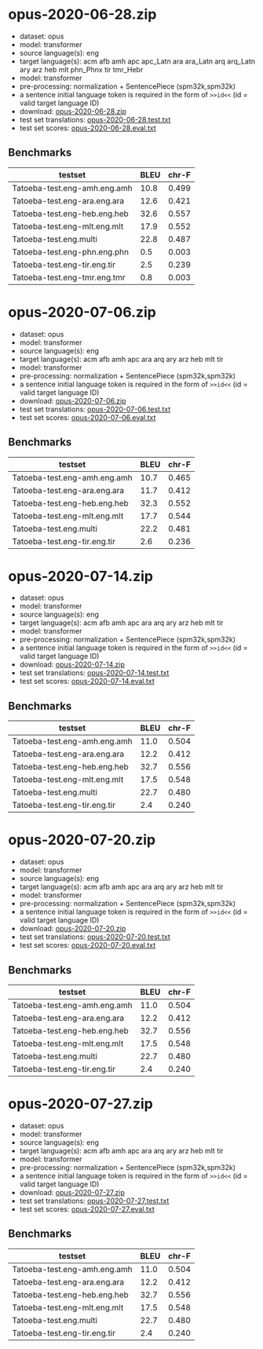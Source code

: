 # opus-2020-06-28.zip

* dataset: opus
* model: transformer
* source language(s): eng
* target language(s): acm afb amh apc apc_Latn ara ara_Latn arq arq_Latn ary arz heb mlt phn_Phnx tir tmr_Hebr
* model: transformer
* pre-processing: normalization + SentencePiece (spm32k,spm32k)
* a sentence initial language token is required in the form of `>>id<<` (id = valid target language ID)
* download: [opus-2020-06-28.zip](https://object.pouta.csc.fi/Tatoeba-MT-models/eng-sem/opus-2020-06-28.zip)
* test set translations: [opus-2020-06-28.test.txt](https://object.pouta.csc.fi/Tatoeba-MT-models/eng-sem/opus-2020-06-28.test.txt)
* test set scores: [opus-2020-06-28.eval.txt](https://object.pouta.csc.fi/Tatoeba-MT-models/eng-sem/opus-2020-06-28.eval.txt)

## Benchmarks

| testset               | BLEU  | chr-F |
|-----------------------|-------|-------|
| Tatoeba-test.eng-amh.eng.amh 	| 10.8 	| 0.499 |
| Tatoeba-test.eng-ara.eng.ara 	| 12.6 	| 0.421 |
| Tatoeba-test.eng-heb.eng.heb 	| 32.6 	| 0.557 |
| Tatoeba-test.eng-mlt.eng.mlt 	| 17.9 	| 0.552 |
| Tatoeba-test.eng.multi 	| 22.8 	| 0.487 |
| Tatoeba-test.eng-phn.eng.phn 	| 0.5 	| 0.003 |
| Tatoeba-test.eng-tir.eng.tir 	| 2.5 	| 0.239 |
| Tatoeba-test.eng-tmr.eng.tmr 	| 0.8 	| 0.003 |

# opus-2020-07-06.zip

* dataset: opus
* model: transformer
* source language(s): eng
* target language(s): acm afb amh apc ara arq ary arz heb mlt tir
* model: transformer
* pre-processing: normalization + SentencePiece (spm32k,spm32k)
* a sentence initial language token is required in the form of `>>id<<` (id = valid target language ID)
* download: [opus-2020-07-06.zip](https://object.pouta.csc.fi/Tatoeba-MT-models/eng-sem/opus-2020-07-06.zip)
* test set translations: [opus-2020-07-06.test.txt](https://object.pouta.csc.fi/Tatoeba-MT-models/eng-sem/opus-2020-07-06.test.txt)
* test set scores: [opus-2020-07-06.eval.txt](https://object.pouta.csc.fi/Tatoeba-MT-models/eng-sem/opus-2020-07-06.eval.txt)

## Benchmarks

| testset               | BLEU  | chr-F |
|-----------------------|-------|-------|
| Tatoeba-test.eng-amh.eng.amh 	| 10.7 	| 0.465 |
| Tatoeba-test.eng-ara.eng.ara 	| 11.7 	| 0.412 |
| Tatoeba-test.eng-heb.eng.heb 	| 32.3 	| 0.552 |
| Tatoeba-test.eng-mlt.eng.mlt 	| 17.7 	| 0.544 |
| Tatoeba-test.eng.multi 	| 22.2 	| 0.481 |
| Tatoeba-test.eng-tir.eng.tir 	| 2.6 	| 0.236 |

# opus-2020-07-14.zip

* dataset: opus
* model: transformer
* source language(s): eng
* target language(s): acm afb amh apc ara arq ary arz heb mlt tir
* model: transformer
* pre-processing: normalization + SentencePiece (spm32k,spm32k)
* a sentence initial language token is required in the form of `>>id<<` (id = valid target language ID)
* download: [opus-2020-07-14.zip](https://object.pouta.csc.fi/Tatoeba-MT-models/eng-sem/opus-2020-07-14.zip)
* test set translations: [opus-2020-07-14.test.txt](https://object.pouta.csc.fi/Tatoeba-MT-models/eng-sem/opus-2020-07-14.test.txt)
* test set scores: [opus-2020-07-14.eval.txt](https://object.pouta.csc.fi/Tatoeba-MT-models/eng-sem/opus-2020-07-14.eval.txt)

## Benchmarks

| testset               | BLEU  | chr-F |
|-----------------------|-------|-------|
| Tatoeba-test.eng-amh.eng.amh 	| 11.0 	| 0.504 |
| Tatoeba-test.eng-ara.eng.ara 	| 12.2 	| 0.412 |
| Tatoeba-test.eng-heb.eng.heb 	| 32.7 	| 0.556 |
| Tatoeba-test.eng-mlt.eng.mlt 	| 17.5 	| 0.548 |
| Tatoeba-test.eng.multi 	| 22.7 	| 0.480 |
| Tatoeba-test.eng-tir.eng.tir 	| 2.4 	| 0.240 |

# opus-2020-07-20.zip

* dataset: opus
* model: transformer
* source language(s): eng
* target language(s): acm afb amh apc ara arq ary arz heb mlt tir
* model: transformer
* pre-processing: normalization + SentencePiece (spm32k,spm32k)
* a sentence initial language token is required in the form of `>>id<<` (id = valid target language ID)
* download: [opus-2020-07-20.zip](https://object.pouta.csc.fi/Tatoeba-MT-models/eng-sem/opus-2020-07-20.zip)
* test set translations: [opus-2020-07-20.test.txt](https://object.pouta.csc.fi/Tatoeba-MT-models/eng-sem/opus-2020-07-20.test.txt)
* test set scores: [opus-2020-07-20.eval.txt](https://object.pouta.csc.fi/Tatoeba-MT-models/eng-sem/opus-2020-07-20.eval.txt)

## Benchmarks

| testset               | BLEU  | chr-F |
|-----------------------|-------|-------|
| Tatoeba-test.eng-amh.eng.amh 	| 11.0 	| 0.504 |
| Tatoeba-test.eng-ara.eng.ara 	| 12.2 	| 0.412 |
| Tatoeba-test.eng-heb.eng.heb 	| 32.7 	| 0.556 |
| Tatoeba-test.eng-mlt.eng.mlt 	| 17.5 	| 0.548 |
| Tatoeba-test.eng.multi 	| 22.7 	| 0.480 |
| Tatoeba-test.eng-tir.eng.tir 	| 2.4 	| 0.240 |

# opus-2020-07-27.zip

* dataset: opus
* model: transformer
* source language(s): eng
* target language(s): acm afb amh apc ara arq ary arz heb mlt tir
* model: transformer
* pre-processing: normalization + SentencePiece (spm32k,spm32k)
* a sentence initial language token is required in the form of `>>id<<` (id = valid target language ID)
* download: [opus-2020-07-27.zip](https://object.pouta.csc.fi/Tatoeba-MT-models/eng-sem/opus-2020-07-27.zip)
* test set translations: [opus-2020-07-27.test.txt](https://object.pouta.csc.fi/Tatoeba-MT-models/eng-sem/opus-2020-07-27.test.txt)
* test set scores: [opus-2020-07-27.eval.txt](https://object.pouta.csc.fi/Tatoeba-MT-models/eng-sem/opus-2020-07-27.eval.txt)

## Benchmarks

| testset               | BLEU  | chr-F |
|-----------------------|-------|-------|
| Tatoeba-test.eng-amh.eng.amh 	| 11.0 	| 0.504 |
| Tatoeba-test.eng-ara.eng.ara 	| 12.2 	| 0.412 |
| Tatoeba-test.eng-heb.eng.heb 	| 32.7 	| 0.556 |
| Tatoeba-test.eng-mlt.eng.mlt 	| 17.5 	| 0.548 |
| Tatoeba-test.eng.multi 	| 22.7 	| 0.480 |
| Tatoeba-test.eng-tir.eng.tir 	| 2.4 	| 0.240 |


